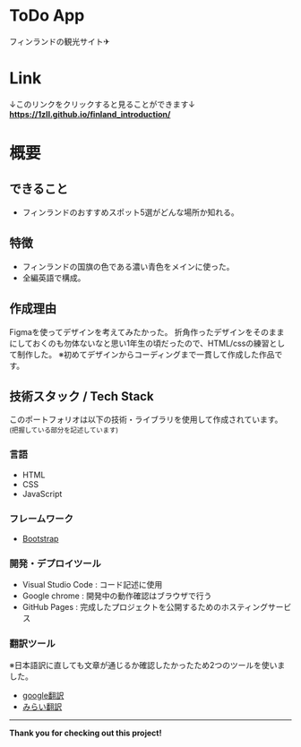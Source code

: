 # ToDo App
フィンランドの観光サイト✈


# Link
↓このリンクをクリックすると見ることができます↓<br>
**https://1zll.github.io/finland_introduction/**


# 概要


## できること
- フィンランドのおすすめスポット5選がどんな場所か知れる。

## 特徴
- フィンランドの国旗の色である濃い青色をメインに使った。
- 全編英語で構成。

## 作成理由
Figmaを使ってデザインを考えてみたかった。
折角作ったデザインをそのままにしておくのも勿体ないなと思い1年生の頃だったので、HTML/cssの練習として制作した。
※初めてデザインからコーディングまで一貫して作成した作品です。


## 技術スタック / Tech Stack

このポートフォリオは以下の技術・ライブラリを使用して作成されています。<br>
<sub>(把握している部分を記述しています)</sub>

### 言語
- HTML
- CSS
- JavaScript

### フレームワーク
- [Bootstrap](https://getbootstrap.jp/)

### 開発・デプロイツール
- Visual Studio Code : コード記述に使用
- Google chrome : 開発中の動作確認はブラウザで行う
- GitHub Pages : 完成したプロジェクトを公開するためのホスティングサービス

### 翻訳ツール
※日本語訳に直しても文章が通じるか確認したかったため2つのツールを使いました。
- [google翻訳](https://translate.google.com/)
- [みらい翻訳](https://miraitranslate.com/trial/ja/en)

---

**Thank you for checking out this project!**
